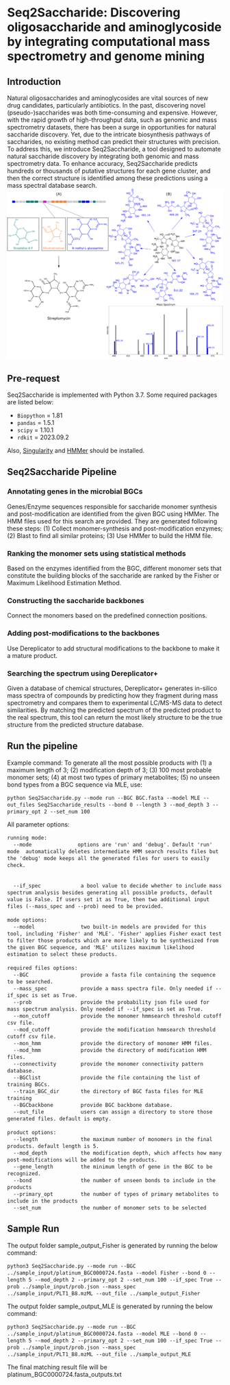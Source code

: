 # Seq2Saccharide: Discovering oligosaccharide and aminoglycoside by integrating computational mass spectrometry and genome mining

## Introduction

Natural oligosaccharides and aminoglycosides are vital sources of new drug candidates, particularly antibiotics. In the past, discovering novel (pseudo-)saccharides was both time-consuming and expensive. However, with the rapid growth of high-throughput data, such as genomic and mass spectrometry datasets, there has been a surge in opportunities for natural saccharide discovery. Yet, due to the intricate biosynthesis pathways of saccharides, no existing method can predict their structures with precision. To address this, we introduce Seq2Saccharide, a tool designed to automate natural saccharide discovery by integrating both genomic and mass spectrometry data. To enhance accuracy, Seq2Saccharide predicts hundreds or thousands of putative structures for each gene cluster, and then the correct structure is identified among these predictions using a mass spectral database search.
![Screenshot](figure/strepomycin.png)

## Pre-request
Seq2Saccharide is implemented with Python 3.7.
Some required packages are listed below:
* `Biopython` = 1.81
* `pandas` = 1.5.1
* `scipy` = 1.10.1
* `rdkit` = 2023.09.2

Also, [Singularity](https://docs.sylabs.io/guides/3.5/user-guide/quick_start.html#quick-installation-steps) and [HMMer](http://hmmer.org/) should be installed.

## Seq2Saccharide Pipeline
### Annotating genes in the microbial BGCs
Genes/Enzyme sequences responsible for saccharide monomer synthesis and post-modification are identified from the given BGC using HMMer. The HMM files used for this search are provided. They are generated following these steps: (1) Collect monomer-synthesis and post-modification enzymes; (2) Blast to find all similar proteins; (3) Use HMMer to build the HMM file.

### Ranking the monomer sets using statistical methods
Based on the enzymes identified from the BGC, different monomer sets that constitute the building blocks of the saccharide are ranked by the Fisher or Maximum Likelihood Estimation Method.

### Constructing the saccharide backbones
Connect the monomers based on the predefined connection positions.

### Adding post-modifications to the backbones
Use Dereplicator to add structural modifications to the backbone to make it a mature product.

### Searching the spectrum using Dereplicator+
Given a database of chemical structures, Dereplicator+ generates in-silico mass spectra of compounds by predicting how they fragment during mass spectrometry and compares them to experimental LC/MS-MS data to detect similarities. By matching the predicted spectrum of the predicted product to the real spectrum, this tool can return the most likely structure to be the true structure from the predicted structure database.

## Run the pipeline
Example command:
To generate all the most possible products with (1) a maximum length of 3; (2) modification depth of 3; (3) 100 most probable monomer sets; (4) at most two types of primary metabolites; (5) no unseen bond types from a BGC sequence via MLE, use:
```
python Seq2Saccharide.py --mode run --BGC BGC.fasta --model MLE --out_files Seq2Saccharide_results --bond 0 --length 3 --mod_depth 3 --primary_opt 2 --set_num 100
``` 

All parameter options:
```
running mode: 
  --mode               options are 'run' and 'debug'. Default 'run' mode  automatically deletes intermediate HMM search results files but the 'debug' mode keeps all the generated files for users to easily check.
                        
 
  --if_spec             a bool value to decide whether to include mass spectrum analysis besides generating all possible products, default value is False. If users set it as True, then two additional input files (--mass_spec and --prob) need to be provided.

mode options:
  --model               two built-in models are provided for this tool, including 'Fisher' and 'MLE'. 'Fisher' applies Fisher exact test to filter those products which are more likely to be synthesized from the given BGC sequence, and 'MLE' utilizes maximum likelihood estimation to select these products.

required files options:
  --BGC                 provide a fasta file containing the sequence to be searched.
  --mass_spec           provide a mass spectra file. Only needed if --if_spec is set as True.
  --prob                provide the probability json file used for mass spectrum analysis. Only needed if --if_spec is set as True.
  --mon_cutoff          provide the monomer hmmsearch threshold cutoff csv file.
  --mod_cutoff          provide the modification hmmsearch threshold cutoff csv file.
  --mon_hmm             provide the directory of monomer HMM files.
  --mod_hmm             provide the directory of modification HMM files.
  --connectivity        provide the monomer connectivity pattern database.
  --BGClist             provide the file containing the list of training BGCs.
  --train_BGC_dir       the directory of BGC fasta files for MLE training
  --BGCbackbone         provide BGC backbone database.
  --out_file            users can assign a directory to store those generated files. default is empty.

product options:
  --length              the maximum number of monomers in the final products. default length is 5.
  --mod_depth           the modification depth, which affects how many post-modifications will be added to the products.
  --gene_length         the minimum length of gene in the BGC to be recognized.   
  --bond                the number of unseen bonds to include in the products
  --primary_opt         the number of types of primary metabolites to include in the products
  --set_num             the number of monomer sets to be selected
```

## Sample Run
The output folder sample_output_Fisher is generated by running the below command:
```
python3 Seq2Saccharide.py --mode run --BGC ../sample_input/platinum_BGC0000724.fasta --model Fisher --bond 0 --length 5 --mod_depth 2 --primary_opt 2 --set_num 100 --if_spec True --prob ../sample_input/prob.json --mass_spec ../sample_input/PLT1_B8.mzML --out_file ../sample_output_Fisher
``` 

The output folder sample_output_MLE is generated by running the below command:
```
python3 Seq2Saccharide.py --mode run --BGC ../sample_input/platinum_BGC0000724.fasta --model MLE --bond 0 --length 5 --mod_depth 2 --primary_opt 2 --set_num 100 --if_spec True --prob ../sample_input/prob.json --mass_spec ../sample_input/PLT1_B8.mzML --out_file ../sample_output_MLE
``` 

The final matching result file will be platinum_BGC0000724.fasta_outputs.txt

